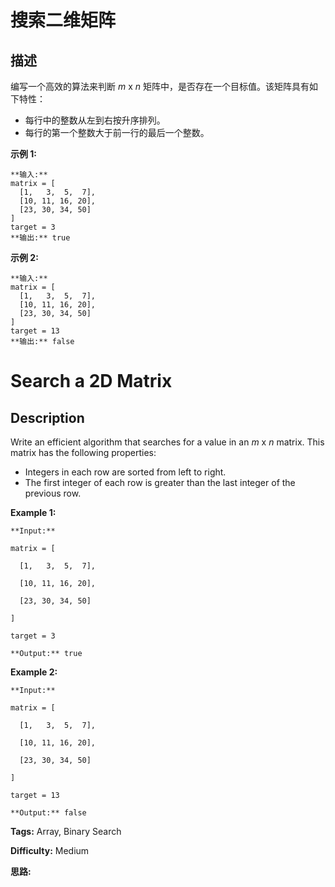 # 搜索二维矩阵

## 描述

编写一个高效的算法来判断  _m_ x _n_  矩阵中，是否存在一个目标值。该矩阵具有如下特性：

  * 每行中的整数从左到右按升序排列。
  * 每行的第一个整数大于前一行的最后一个整数。

**示例  1:**

    
    
    **输入:**
    matrix = [
      [1,   3,  5,  7],
      [10, 11, 16, 20],
      [23, 30, 34, 50]
    ]
    target = 3
    **输出:** true
    

**示例  2:**

    
    
    **输入:**
    matrix = [
      [1,   3,  5,  7],
      [10, 11, 16, 20],
      [23, 30, 34, 50]
    ]
    target = 13
    **输出:** false



# Search a 2D Matrix

## Description



Write an efficient algorithm that searches for a value in an _m_ x _n_ matrix. This matrix has the following properties:

  * Integers in each row are sorted from left to right.
  * The first integer of each row is greater than the last integer of the previous row.

**Example 1:**

    
    
    **Input:**
    matrix = [
      [1,   3,  5,  7],
      [10, 11, 16, 20],
      [23, 30, 34, 50]
    ]
    target = 3
    **Output:** true
    

**Example 2:**

    
    
    **Input:**
    matrix = [
      [1,   3,  5,  7],
      [10, 11, 16, 20],
      [23, 30, 34, 50]
    ]
    target = 13
    **Output:** false


**Tags:** Array, Binary Search

**Difficulty:** Medium

**思路:**
